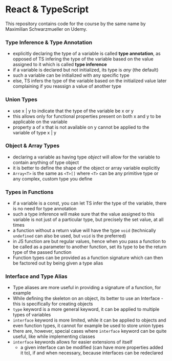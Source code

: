 # React & TypeScript

This repository contains code for the course by the same name by Maximilian Schwarzmueller on Udemy.

### Type Inference & Type Annotation

- explicitly declaring the type of a variable is called **type annotation**, as opposed of TS infering the type of the variable based on the value assigned to it which is called **type inference**
- if a variable is declared but not initialized, its type is _any_ (the default)
- such a variable can be initialized with any specific type
- else, TS infers the type of the variable based on the initialized value later complaining if you reassign a value of another type

### Union Types

- use x | y to indicate that the type of the variable be x or y
- this allows only for functional properties present on both x and y to be applicable on the variable
- property a of x that is not available on y cannot be applied to the variable of type x | y

### Object & Array Types

- declaring a variable as having type _object_ will allow for the variable to contain anything of type object
- it is better to define the shape of the object or array variable explicitly
- `Array<T>` is the same as `<T>[]` where `<T>` can be any primitive type or any complex, custom type you define

### Types in Functions

- if a variable is a const, you can let TS infer the type of the variable, there is no need for type annotation
- such a type inference will make sure that the value assigned to this variable is not just of a particular type, but precisely the set value, at all times
- a function without a return value will have the type `void` (technically `undefined` can also be used, but `void` is the preferred)
- in JS function are but regular values, hence when you pass a function to be called as a parameter to another function, set its type to be the return type of the passed function
- Function types can be provided as a function signature which can then be factored out by being given a type alias

### Interface and Type Alias

- Type aliases are more useful in providing a signature of a function, for example
- While defining the skeleton on an object, its better to use an Interface - this is specifically for creating objects
- `type` keyword is a more general keyword, it can be applied to multiple types of variables
- `interface` keyword is more limited, while it can be applied to objects and even function types, it cannot for example be used to store union types
- there are, however, special cases where `interface` keyword can be quite useful, like while implementing classes
- `interface` keywords allows for easier extensions of itself
  - a given interface can be modified (can have more properties added it to), if and when necessary, because interfaces can be redeclared
